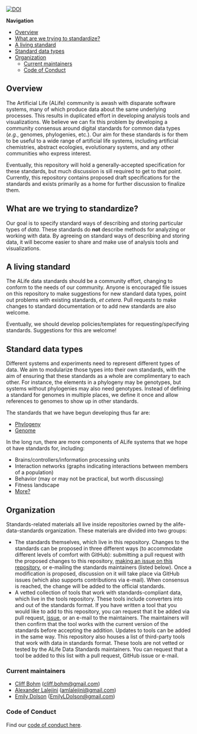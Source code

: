 [![DOI](https://zenodo.org/badge/144045628.svg)](https://zenodo.org/badge/latestdoi/144045628)


**Navigation**

<!-- TOC -->

- [Overview](#overview)
- [What are we trying to standardize?](#what-are-we-trying-to-standardize)
- [A living standard](#a-living-standard)
- [Standard data types](#standard-data-types)
- [Organization](#organization)
  - [Current maintainers](#current-maintainers)
  - [Code of Conduct](#code-of-conduct)

<!-- /TOC -->

## Overview

The Artificial Life (ALife) community is awash with disparate software systems,
many of which produce data about the same underlying processes. This results in
duplicated effort in developing analysis tools and visualizations. We believe we
can fix this problem by developing a community consensus around digital standards
for common data types (*e.g.*, genomes, phylogenies, etc.).
Our aim for these standards is for them to be useful to a wide range of artificial
life systems, including artificial chemistries, abstract ecologies, evolutionary
systems, and any other communities who express interest.

Eventually, this repository will hold a generally-accepted specification for
these standards, but much discussion is sill required to get to that point.
Currently, this repository contains proposed draft specifications for the standards
and exists primarily as a home for further discussion to finalize them.

## What are we trying to standardize?

Our goal is to specify standard ways of describing and storing particular types
of *data*. These standards do **not** describe methods for analyzing or working
with data. By agreeing on standard ways of describing and storing data, it will
become easier to share and make use of analysis tools and visualizations.

## A living standard

The ALife data standards should be a community effort, changing to conform to the
needs of our community. Anyone is encouraged file issues on this repository to make
suggestions for new standard data types, point out problems with existing standards,
*et cetera*. Pull requests to make changes to standard documentation or to add new
standards are also welcome.

Eventually, we should develop policies/templates for requesting/specifying standards.
Suggestions for this are welcome!

## Standard data types

Different systems and experiments need to represent different types of data. We aim to modularize those types into their own standards, with the aim of ensuring that these standards as a whole are complimentary to each other. For instance, the elements in a phylogeny may be genotypes, but systems without phylogenies may also need genotypes. Instead of defining a standard for genomes in multiple places, we define it once and allow references to genomes to show up in other standards.

The standards that we have begun developing thus far are:

- [Phylogeny](./phylogeny.md)
- [Genome](./genome.md)

In the long run, there are more components of ALife systems that we hope ot have standards for, including:

- Brains/controllers/information processing units
- Interaction networks (graphs indicating interactions between members of a population)
- Behavior (may or may not be practical, but worth discussing)
- Fitness landscape
- [More?](https://github.com/alife-data-standards/alife-data-standards/issues/9)

## Organization

Standards-related materials all live inside repositories owned by the alife-data-standards organization. These materials are divided into two groups:

- The standards themselves, which live in this repository. Changes to the standards can be proposed in three different ways (to accommodate different levels of comfort with GitHub): submitting a pull request with the proposed changes to this repository, [making an issue on this repository](https://github.com/alife-data-standards/alife-data-standards/issues/new), or e-mailing the standards maintainers (listed below). Once a modification is proposed, discussion on it will take place via GitHub issues (which also supports contributions via e-mail). When consensus is reached, the change will be added to the official standards.
- A vetted collection of tools that work with standards-compliant data, which live in the tools repository. These tools include converters into and out of the standards format. If you have written a tool that you would like to add to this repository, you can request that it be added via pull request, [issue](https://github.com/alife-data-standards/alife-data-tools/issues/new), or an e-mail to the maintainers. The maintainers will then confirm that the tool works with the current version of the standards before accepting the addition. Updates to tools can be added in the same way. This repository also houses a list of third-party tools that work with data in standards format. These tools are not vetted or tested by the ALife Data Standards maintainers. You can request that a tool be added to this list with a pull request, GitHub issue or e-mail.

### Current maintainers

- [Cliff Bohm](http://www.cliffbohm.weebly.com) (cliff.bohm@gmail.com)
- [Alexander Lalejini](http://www.lalejini.com) (amlalejini@gmail.com)
- [Emily Dolson](http://www.emilyldolson.com) (EmilyLDolson@gmail.com)

### Code of Conduct

Find our [code of conduct here](./CODE_OF_CONDUCT.md).

